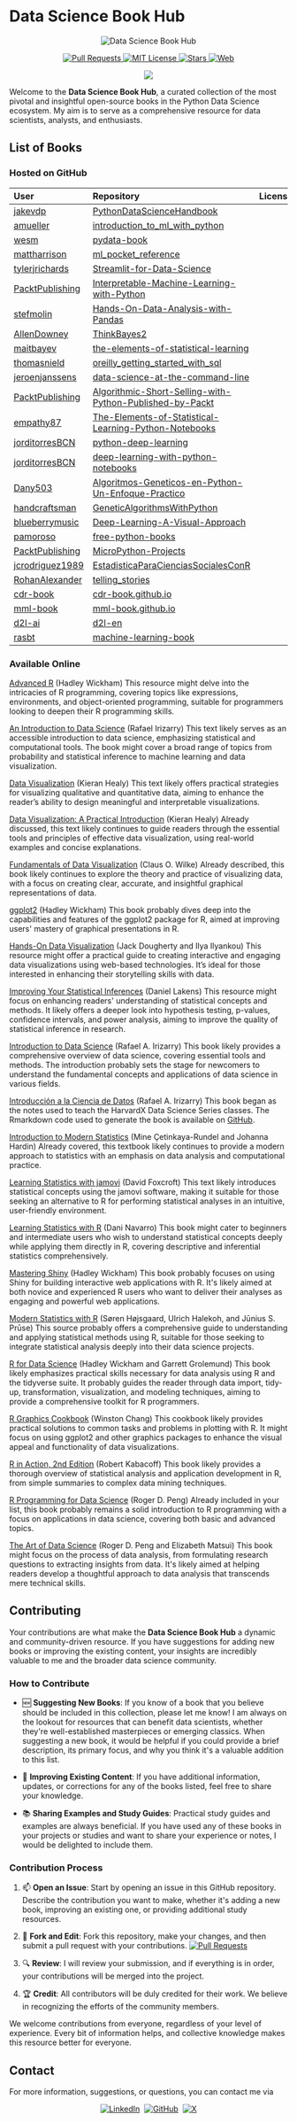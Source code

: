 
# Data Science Book Hub

<p align="center">
  <img src="https://repository-images.githubusercontent.com/785671470/0d570f2c-bb61-4c49-9b99-7fe2eda6b125" alt="Data Science Book Hub">
</p>

<p align="center">
  <a href="https://github.com/imarranz/data-science-book-hub/pulls">
    <img src="https://img.shields.io/badge/PRs-welcome-brightgreen.svg?longCache=true" alt="Pull Requests">
  </a>
  <a href="LICENSE.md">
    <img src="https://img.shields.io/badge/License-MIT-red.svg?longCache=true" alt="MIT License">
  </a>
   <a href="https://github.com/imarranz/data-science-book-hub"><img src="https://img.shields.io/github/stars/imarranz/data-science-book-hub" alt="Stars"/>
  </a>
  <!-- https://shields.io/badges/website -->
   <a href="https://imarranz.github.io/data-science-book-hub/"><img src="https://img.shields.io/website?url=https%3A%2F%2Fimarranz.github.io%2Fdata-science-book-hub%2F&up_message=Data%20Science%20Book%20Hub" alt="Web"/>
  </a>
</p>

<p align="center">
  <a href="https://twitter.com/imarranz" target="_blank">
    <img src="https://img.shields.io/twitter/follow/imarranz.svg?logo=twitter">
  </a>
</p>

Welcome to the **Data Science Book Hub**, a curated collection of the most pivotal and insightful open-source books in the Python Data Science ecosystem. My aim is to serve as a comprehensive resource for data scientists, analysts, and enthusiasts.

## List of Books

### Hosted on GitHub

| User | Repository | License | Downloads | Stars | Followers |
|:-|:-|:-|:-|:-|:-|
| <a href= "https://github.com/jakevdp/">jakevdp</a> | <a href= "https://github.com/jakevdp/PythonDataScienceHandbook/">PythonDataScienceHandbook</a> | <img src="https://img.shields.io/github/license/jakevdp/PythonDataScienceHandbook.svg" alt = ""/> | <img src="https://img.shields.io/github/downloads/jakevdp/PythonDataScienceHandbook/total.svg" alt = ""/> | <img src="https://img.shields.io/github/stars/jakevdp/PythonDataScienceHandbook.svg" alt = ""/> | <img src="https://img.shields.io/github/followers/jakevdp.svg?style=social&label=Follow&maxAge=2592000" alt = ""/> |
| <a href= "https://github.com/amueller/">amueller</a> | <a href= "https://github.com/amueller/introduction_to_ml_with_python/">introduction_to_ml_with_python</a> | <img src="https://img.shields.io/github/license/amueller/introduction_to_ml_with_python.svg" alt = ""/> | <img src="https://img.shields.io/github/downloads/amueller/introduction_to_ml_with_python/total.svg" alt = ""/> | <img src="https://img.shields.io/github/stars/amueller/introduction_to_ml_with_python.svg" alt = ""/> | <img src="https://img.shields.io/github/followers/amueller.svg?style=social&label=Follow&maxAge=2592000" alt = ""/> |
| <a href= "https://github.com/wesm/">wesm</a> | <a href= "https://github.com/wesm/pydata-book/">pydata-book</a> | <img src="https://img.shields.io/github/license/wesm/pydata-book.svg" alt = ""/> | <img src="https://img.shields.io/github/downloads/wesm/pydata-book/total.svg" alt = ""/> | <img src="https://img.shields.io/github/stars/wesm/pydata-book.svg" alt = ""/> | <img src="https://img.shields.io/github/followers/wesm.svg?style=social&label=Follow&maxAge=2592000" alt = ""/> |
| <a href= "https://github.com/mattharrison/">mattharrison</a> | <a href= "https://github.com/mattharrison/ml_pocket_reference/">ml_pocket_reference</a> | <img src="https://img.shields.io/github/license/mattharrison/ml_pocket_reference.svg" alt = ""/> | <img src="https://img.shields.io/github/downloads/mattharrison/ml_pocket_reference/total.svg" alt = ""/> | <img src="https://img.shields.io/github/stars/mattharrison/ml_pocket_reference.svg" alt = ""/> | <img src="https://img.shields.io/github/followers/mattharrison.svg?style=social&label=Follow&maxAge=2592000" alt = ""/> |
| <a href= "https://github.com/tylerjrichards/">tylerjrichards</a> | <a href= "https://github.com/tylerjrichards/Streamlit-for-Data-Science/">Streamlit-for-Data-Science</a> | <img src="https://img.shields.io/github/license/tylerjrichards/Streamlit-for-Data-Science.svg" alt = ""/> | <img src="https://img.shields.io/github/downloads/tylerjrichards/Streamlit-for-Data-Science/total.svg" alt = ""/> | <img src="https://img.shields.io/github/stars/tylerjrichards/Streamlit-for-Data-Science.svg" alt = ""/> | <img src="https://img.shields.io/github/followers/tylerjrichards.svg?style=social&label=Follow&maxAge=2592000" alt = ""/> |
| <a href= "https://github.com/PacktPublishing/">PacktPublishing</a> | <a href= "https://github.com/PacktPublishing/Interpretable-Machine-Learning-with-Python/">Interpretable-Machine-Learning-with-Python</a> | <img src="https://img.shields.io/github/license/PacktPublishing/Interpretable-Machine-Learning-with-Python.svg" alt = ""/> | <img src="https://img.shields.io/github/downloads/PacktPublishing/Interpretable-Machine-Learning-with-Python/total.svg" alt = ""/> | <img src="https://img.shields.io/github/stars/PacktPublishing/Interpretable-Machine-Learning-with-Python.svg" alt = ""/> | <img src="https://img.shields.io/github/followers/PacktPublishing.svg?style=social&label=Follow&maxAge=2592000" alt = ""/> |
| <a href= "https://github.com/stefmolin/">stefmolin</a> | <a href= "https://github.com/stefmolin/Hands-On-Data-Analysis-with-Pandas/">Hands-On-Data-Analysis-with-Pandas</a> | <img src="https://img.shields.io/github/license/stefmolin/Hands-On-Data-Analysis-with-Pandas.svg" alt = ""/> | <img src="https://img.shields.io/github/downloads/stefmolin/Hands-On-Data-Analysis-with-Pandas/total.svg" alt = ""/> | <img src="https://img.shields.io/github/stars/stefmolin/Hands-On-Data-Analysis-with-Pandas.svg" alt = ""/> | <img src="https://img.shields.io/github/followers/stefmolin.svg?style=social&label=Follow&maxAge=2592000" alt = ""/> |
| <a href= "https://github.com/AllenDowney/">AllenDowney</a> | <a href= "https://github.com/AllenDowney/ThinkBayes2/">ThinkBayes2</a> | <img src="https://img.shields.io/github/license/AllenDowney/ThinkBayes2.svg" alt = ""/> | <img src="https://img.shields.io/github/downloads/AllenDowney/ThinkBayes2/total.svg" alt = ""/> | <img src="https://img.shields.io/github/stars/AllenDowney/ThinkBayes2.svg" alt = ""/> | <img src="https://img.shields.io/github/followers/AllenDowney.svg?style=social&label=Follow&maxAge=2592000" alt = ""/> |
| <a href= "https://github.com/maitbayev/">maitbayev</a> | <a href= "https://github.com/maitbayev/the-elements-of-statistical-learning/">the-elements-of-statistical-learning</a> | <img src="https://img.shields.io/github/license/maitbayev/the-elements-of-statistical-learning.svg" alt = ""/> | <img src="https://img.shields.io/github/downloads/maitbayev/the-elements-of-statistical-learning/total.svg" alt = ""/> | <img src="https://img.shields.io/github/stars/maitbayev/the-elements-of-statistical-learning.svg" alt = ""/> | <img src="https://img.shields.io/github/followers/maitbayev.svg?style=social&label=Follow&maxAge=2592000" alt = ""/> |
| <a href= "https://github.com/thomasnield/">thomasnield</a> | <a href= "https://github.com/thomasnield/oreilly_getting_started_with_sql/">oreilly_getting_started_with_sql</a> | <img src="https://img.shields.io/github/license/thomasnield/oreilly_getting_started_with_sql.svg" alt = ""/> | <img src="https://img.shields.io/github/downloads/thomasnield/oreilly_getting_started_with_sql/total.svg" alt = ""/> | <img src="https://img.shields.io/github/stars/thomasnield/oreilly_getting_started_with_sql.svg" alt = ""/> | <img src="https://img.shields.io/github/followers/thomasnield.svg?style=social&label=Follow&maxAge=2592000" alt = ""/> |
| <a href= "https://github.com/jeroenjanssens/">jeroenjanssens</a> | <a href= "https://github.com/jeroenjanssens/data-science-at-the-command-line/">data-science-at-the-command-line</a> | <img src="https://img.shields.io/github/license/jeroenjanssens/data-science-at-the-command-line.svg" alt = ""/> | <img src="https://img.shields.io/github/downloads/jeroenjanssens/data-science-at-the-command-line/total.svg" alt = ""/> | <img src="https://img.shields.io/github/stars/jeroenjanssens/data-science-at-the-command-line.svg" alt = ""/> | <img src="https://img.shields.io/github/followers/jeroenjanssens.svg?style=social&label=Follow&maxAge=2592000" alt = ""/> |
| <a href= "https://github.com/PacktPublishing/">PacktPublishing</a> | <a href= "https://github.com/PacktPublishing/Algorithmic-Short-Selling-with-Python-Published-by-Packt/">Algorithmic-Short-Selling-with-Python-Published-by-Packt</a> | <img src="https://img.shields.io/github/license/PacktPublishing/Algorithmic-Short-Selling-with-Python-Published-by-Packt.svg" alt = ""/> | <img src="https://img.shields.io/github/downloads/PacktPublishing/Algorithmic-Short-Selling-with-Python-Published-by-Packt/total.svg" alt = ""/> | <img src="https://img.shields.io/github/stars/PacktPublishing/Algorithmic-Short-Selling-with-Python-Published-by-Packt.svg" alt = ""/> | <img src="https://img.shields.io/github/followers/PacktPublishing.svg?style=social&label=Follow&maxAge=2592000" alt = ""/> |
| <a href= "https://github.com/empathy87/">empathy87</a> | <a href= "https://github.com/empathy87/The-Elements-of-Statistical-Learning-Python-Notebooks/">The-Elements-of-Statistical-Learning-Python-Notebooks</a> | <img src="https://img.shields.io/github/license/empathy87/The-Elements-of-Statistical-Learning-Python-Notebooks.svg" alt = ""/> | <img src="https://img.shields.io/github/downloads/empathy87/The-Elements-of-Statistical-Learning-Python-Notebooks/total.svg" alt = ""/> | <img src="https://img.shields.io/github/stars/empathy87/The-Elements-of-Statistical-Learning-Python-Notebooks.svg" alt = ""/> | <img src="https://img.shields.io/github/followers/empathy87.svg?style=social&label=Follow&maxAge=2592000" alt = ""/> |
| <a href= "https://github.com/jorditorresBCN/">jorditorresBCN</a> | <a href= "https://github.com/jorditorresBCN/python-deep-learning/">python-deep-learning</a> | <img src="https://img.shields.io/github/license/jorditorresBCN/python-deep-learning.svg" alt = ""/> | <img src="https://img.shields.io/github/downloads/jorditorresBCN/python-deep-learning/total.svg" alt = ""/> | <img src="https://img.shields.io/github/stars/jorditorresBCN/python-deep-learning.svg" alt = ""/> | <img src="https://img.shields.io/github/followers/jorditorresBCN.svg?style=social&label=Follow&maxAge=2592000" alt = ""/> |
| <a href= "https://github.com/jorditorresBCN/">jorditorresBCN</a> | <a href= "https://github.com/jorditorresBCN/deep-learning-with-python-notebooks/">deep-learning-with-python-notebooks</a> | <img src="https://img.shields.io/github/license/jorditorresBCN/deep-learning-with-python-notebooks.svg" alt = ""/> | <img src="https://img.shields.io/github/downloads/jorditorresBCN/deep-learning-with-python-notebooks/total.svg" alt = ""/> | <img src="https://img.shields.io/github/stars/jorditorresBCN/deep-learning-with-python-notebooks.svg" alt = ""/> | <img src="https://img.shields.io/github/followers/jorditorresBCN.svg?style=social&label=Follow&maxAge=2592000" alt = ""/> |
| <a href= "https://github.com/Dany503/">Dany503</a> | <a href= "https://github.com/Dany503/Algoritmos-Geneticos-en-Python-Un-Enfoque-Practico/">Algoritmos-Geneticos-en-Python-Un-Enfoque-Practico</a> | <img src="https://img.shields.io/github/license/Dany503/Algoritmos-Geneticos-en-Python-Un-Enfoque-Practico.svg" alt = ""/> | <img src="https://img.shields.io/github/downloads/Dany503/Algoritmos-Geneticos-en-Python-Un-Enfoque-Practico/total.svg" alt = ""/> | <img src="https://img.shields.io/github/stars/Dany503/Algoritmos-Geneticos-en-Python-Un-Enfoque-Practico.svg" alt = ""/> | <img src="https://img.shields.io/github/followers/Dany503.svg?style=social&label=Follow&maxAge=2592000" alt = ""/> |
| <a href= "https://github.com/handcraftsman/">handcraftsman</a> | <a href= "https://github.com/handcraftsman/GeneticAlgorithmsWithPython/">GeneticAlgorithmsWithPython</a> | <img src="https://img.shields.io/github/license/handcraftsman/GeneticAlgorithmsWithPython.svg" alt = ""/> | <img src="https://img.shields.io/github/downloads/handcraftsman/GeneticAlgorithmsWithPython/total.svg" alt = ""/> | <img src="https://img.shields.io/github/stars/handcraftsman/GeneticAlgorithmsWithPython.svg" alt = ""/> | <img src="https://img.shields.io/github/followers/handcraftsman.svg?style=social&label=Follow&maxAge=2592000" alt = ""/> |
| <a href= "https://github.com/blueberrymusic/">blueberrymusic</a> | <a href= "https://github.com/blueberrymusic/Deep-Learning-A-Visual-Approach/">Deep-Learning-A-Visual-Approach</a> | <img src="https://img.shields.io/github/license/blueberrymusic/Deep-Learning-A-Visual-Approach.svg" alt = ""/> | <img src="https://img.shields.io/github/downloads/blueberrymusic/Deep-Learning-A-Visual-Approach/total.svg" alt = ""/> | <img src="https://img.shields.io/github/stars/blueberrymusic/Deep-Learning-A-Visual-Approach.svg" alt = ""/> | <img src="https://img.shields.io/github/followers/blueberrymusic.svg?style=social&label=Follow&maxAge=2592000" alt = ""/> |
| <a href= "https://github.com/pamoroso/">pamoroso</a> | <a href= "https://github.com/pamoroso/free-python-books/">free-python-books</a> | <img src="https://img.shields.io/github/license/pamoroso/free-python-books.svg" alt = ""/> | <img src="https://img.shields.io/github/downloads/pamoroso/free-python-books/total.svg" alt = ""/> | <img src="https://img.shields.io/github/stars/pamoroso/free-python-books.svg" alt = ""/> | <img src="https://img.shields.io/github/followers/pamoroso.svg?style=social&label=Follow&maxAge=2592000" alt = ""/> |
| <a href= "https://github.com/PacktPublishing/">PacktPublishing</a> | <a href= "https://github.com/PacktPublishing/MicroPython-Projects/">MicroPython-Projects</a> | <img src="https://img.shields.io/github/license/PacktPublishing/MicroPython-Projects.svg" alt = ""/> | <img src="https://img.shields.io/github/downloads/PacktPublishing/MicroPython-Projects/total.svg" alt = ""/> | <img src="https://img.shields.io/github/stars/PacktPublishing/MicroPython-Projects.svg" alt = ""/> | <img src="https://img.shields.io/github/followers/PacktPublishing.svg?style=social&label=Follow&maxAge=2592000" alt = ""/> |
| <a href= "https://github.com/jcrodriguez1989/">jcrodriguez1989</a> | <a href= "https://github.com/jcrodriguez1989/EstadisticaParaCienciasSocialesConR/">EstadisticaParaCienciasSocialesConR</a> | <img src="https://img.shields.io/github/license/jcrodriguez1989/EstadisticaParaCienciasSocialesConR.svg" alt = ""/> | <img src="https://img.shields.io/github/downloads/jcrodriguez1989/EstadisticaParaCienciasSocialesConR/total.svg" alt = ""/> | <img src="https://img.shields.io/github/stars/jcrodriguez1989/EstadisticaParaCienciasSocialesConR.svg" alt = ""/> | <img src="https://img.shields.io/github/followers/jcrodriguez1989.svg?style=social&label=Follow&maxAge=2592000" alt = ""/> |
| <a href= "https://github.com/RohanAlexander/">RohanAlexander</a> | <a href= "https://github.com/RohanAlexander/telling_stories/">telling_stories</a> | <img src="https://img.shields.io/github/license/RohanAlexander/telling_stories.svg" alt = ""/> | <img src="https://img.shields.io/github/downloads/RohanAlexander/telling_stories/total.svg" alt = ""/> | <img src="https://img.shields.io/github/stars/RohanAlexander/telling_stories.svg" alt = ""/> | <img src="https://img.shields.io/github/followers/RohanAlexander.svg?style=social&label=Follow&maxAge=2592000" alt = ""/> |
| <a href= "https://github.com/cdr-book/">cdr-book</a> | <a href= "https://github.com/cdr-book/cdr-book.github.io/">cdr-book.github.io</a> | <img src="https://img.shields.io/github/license/cdr-book/cdr-book.github.io.svg" alt = ""/> | <img src="https://img.shields.io/github/downloads/cdr-book/cdr-book.github.io/total.svg" alt = ""/> | <img src="https://img.shields.io/github/stars/cdr-book/cdr-book.github.io.svg" alt = ""/> | <img src="https://img.shields.io/github/followers/cdr-book.svg?style=social&label=Follow&maxAge=2592000" alt = ""/> |
| <a href= "https://github.com/mml-book/">mml-book</a> | <a href= "https://github.com/mml-book/mml-book.github.io/">mml-book.github.io</a> | <img src="https://img.shields.io/github/license/mml-book/mml-book.github.io.svg" alt = ""/> | <img src="https://img.shields.io/github/downloads/mml-book/mml-book.github.io/total.svg" alt = ""/> | <img src="https://img.shields.io/github/stars/mml-book/mml-book.github.io.svg" alt = ""/> | <img src="https://img.shields.io/github/followers/mml-book.svg?style=social&label=Follow&maxAge=2592000" alt = ""/> |
| <a href= "https://github.com/d2l-ai/">d2l-ai</a> | <a href= "https://github.com/d2l-ai/d2l-en/">d2l-en</a> | <img src="https://img.shields.io/github/license/d2l-ai/d2l-en.svg" alt = ""/> | <img src="https://img.shields.io/github/downloads/d2l-ai/d2l-en/total.svg" alt = ""/> | <img src="https://img.shields.io/github/stars/d2l-ai/d2l-en.svg" alt = ""/> | <img src="https://img.shields.io/github/followers/d2l-ai.svg?style=social&label=Follow&maxAge=2592000" alt = ""/> |
| <a href= "https://github.com/rasbt/">rasbt</a> | <a href= "https://github.com/rasbt/machine-learning-book/">machine-learning-book</a> | <img src="https://img.shields.io/github/license/rasbt/machine-learning-book.svg" alt = ""/> | <img src="https://img.shields.io/github/downloads/rasbt/machine-learning-book/total.svg" alt = ""/> | <img src="https://img.shields.io/github/stars/rasbt/machine-learning-book.svg" alt = ""/> | <img src="https://img.shields.io/github/followers/rasbt.svg?style=social&label=Follow&maxAge=2592000" alt = ""/> |

### Available Online

[Advanced R](https://adv-r.hadley.nz/) (Hadley Wickham) This resource might delve into the intricacies of R programming, covering topics like expressions, environments, and object-oriented programming, suitable for programmers looking to deepen their R programming skills.

[An Introduction to Data Science](https://rafalab.dfci.harvard.edu/dsbook-part-1/) (Rafael Irizarry) This text likely serves as an accessible introduction to data science, emphasizing statistical and computational tools. The book might cover a broad range of topics from probability and statistical inference to machine learning and data visualization.

[Data Visualization](https://socviz.co/) (Kieran Healy) This text likely offers practical strategies for visualizing qualitative and quantitative data, aiming to enhance the reader’s ability to design meaningful and interpretable visualizations.

[Data Visualization: A Practical Introduction](https://socviz.co/index.html) (Kieran Healy) Already discussed, this text likely continues to guide readers through the essential tools and principles of effective data visualization, using real-world examples and concise explanations.

[Fundamentals of Data Visualization](https://clauswilke.com/dataviz/) (Claus O. Wilke) Already described, this book likely continues to explore the theory and practice of visualizing data, with a focus on creating clear, accurate, and insightful graphical representations of data.

[ggplot2](https://ggplot2-book.org/) (Hadley Wickham) This book probably dives deep into the capabilities and features of the ggplot2 package for R, aimed at improving users' mastery of graphical presentations in R.

[Hands-On Data Visualization](https://handsondataviz.org/) (Jack Dougherty and Ilya Ilyankou) This resource might offer a practical guide to creating interactive and engaging data visualizations using web-based technologies. It’s ideal for those interested in enhancing their storytelling skills with data.

[Improving Your Statistical Inferences](https://lakens.github.io/statistical_inferences/) (Daniel Lakens) This resource might focus on enhancing readers' understanding of statistical concepts and methods. It likely offers a deeper look into hypothesis testing, p-values, confidence intervals, and power analysis, aiming to improve the quality of statistical inference in research.

[Introduction to Data Science](https://rafalab.dfci.harvard.edu/dsbook/introduction.html) (Rafael A. Irizarry) This book likely provides a comprehensive overview of data science, covering essential tools and methods. The introduction probably sets the stage for newcomers to understand the fundamental concepts and applications of data science in various fields.

[Introducción a la Ciencia de Datos](https://rafalab.dfci.harvard.edu/dslibro/) (Rafael A. Irizarry) This book began as the notes used to teach the HarvardX Data Science Series classes. The Rmarkdown code used to generate the book is available on [GitHub](https://github.com/rafalab/dsbook).

[Introduction to Modern Statistics](https://openintro-ims.netlify.app/) (Mine Çetinkaya-Rundel and Johanna Hardin) Already covered, this textbook likely continues to provide a modern approach to statistics with an emphasis on data analysis and computational practice.

[Learning Statistics with jamovi](https://davidfoxcroft.github.io/lsj-book/) (David Foxcroft) This text likely introduces statistical concepts using the jamovi software, making it suitable for those seeking an alternative to R for performing statistical analyses in an intuitive, user-friendly environment.

[Learning Statistics with R](https://learningstatisticswithr.com/book/) (Dani Navarro) This book might cater to beginners and intermediate users who wish to understand statistical concepts deeply while applying them directly in R, covering descriptive and inferential statistics comprehensively.

[Mastering Shiny](https://mastering-shiny.org/) (Hadley Wickham) This book probably focuses on using Shiny for building interactive web applications with R. It's likely aimed at both novice and experienced R users who want to deliver their analyses as engaging and powerful web applications.

[Modern Statistics with R](https://modernstatisticswithr.com/index.html) (Søren Højsgaard, Ulrich Halekoh, and Jūnius S. Prūse) This source probably offers a comprehensive guide to understanding and applying statistical methods using R, suitable for those seeking to integrate statistical analysis deeply into their data science projects.

[R for Data Science](https://r4ds.had.co.nz/) (Hadley Wickham and Garrett Grolemund) This book likely emphasizes practical skills necessary for data analysis using R and the tidyverse suite. It probably guides the reader through data import, tidy-up, transformation, visualization, and modeling techniques, aiming to provide a comprehensive toolkit for R programmers.

[R Graphics Cookbook](https://r-graphics.org/) (Winston Chang) This cookbook likely provides practical solutions to common tasks and problems in plotting with R. It might focus on using ggplot2 and other graphics packages to enhance the visual appeal and functionality of data visualizations.

[R in Action, 2nd Edition](https://livebook.manning.com/book/r-in-action-second-edition/about-this-book/) (Robert Kabacoff) This book likely provides a thorough overview of statistical analysis and application development in R, from simple summaries to complex data mining techniques.

[R Programming for Data Science](https://bookdown.org/rdpeng/rprogdatascience/) (Roger D. Peng) Already included in your list, this book probably remains a solid introduction to R programming with a focus on applications in data science, covering both basic and advanced topics.

[The Art of Data Science](https://bookdown.org/rdpeng/artofdatascience/) (Roger D. Peng and Elizabeth Matsui) This book might focus on the process of data analysis, from formulating research questions to extracting insights from data. It's likely aimed at helping readers develop a thoughtful approach to data analysis that transcends mere technical skills.

## Contributing

Your contributions are what make the **Data Science Book Hub** a dynamic and community-driven resource. If you have suggestions for adding new books or improving the existing content, your insights are incredibly valuable to me and the broader data science community.

### How to Contribute

  - :new: **Suggesting New Books**: If you know of a book that you believe should be included in this collection, please let me know! I am always on the lookout for resources that can benefit data scientists, whether they're well-established masterpieces or emerging classics. When suggesting a new book, it would be helpful if you could provide a brief description, its primary focus, and why you think it's a valuable addition to this list.

  - :pencil: **Improving Existing Content**: If you have additional information, updates, or corrections for any of the books listed, feel free to share your knowledge.

  - :books: **Sharing Examples and Study Guides**: Practical study guides and examples are always beneficial. If you have used any of these books in your projects or studies and want to share your experience or notes, I would be delighted to include them.

### Contribution Process

  1. :mailbox: **Open an Issue**: Start by opening an issue in this GitHub repository. Describe the contribution you want to make, whether it's adding a new book, improving an existing one, or providing additional study resources.

  2. :fork_and_knife: **Fork and Edit**: Fork this repository, make your changes, and then submit a pull request with your contributions. <a href="https://github.com/imarranz/data-science-book-hub/pulls"><img src="https://img.shields.io/badge/PRs-welcome-brightgreen.svg?longCache=true" alt="Pull Requests"></a>

  3. :mag: **Review**: I will review your submission, and if everything is in order, your contributions will be merged into the project.

  4. :trophy: **Credit**: All contributors will be duly credited for their work. We believe in recognizing the efforts of the community members.

We welcome contributions from everyone, regardless of your level of experience. Every bit of information helps, and collective knowledge makes this resource better for everyone.

## Contact

For more information, suggestions, or questions, you can contact me via
<p align="center">
<a href="https://www.linkedin.com/in/ibon-mart%C3%ADnez-arranz/"><img src="https://img.shields.io/badge/LinkedIn-0077B5?style=for-the-badge&logo=linkedin&logoColor=white" alt="LinkedIn"></a>&nbsp;
<a href="https://github.com/imarranz/"><img src="https://img.shields.io/badge/GitHub-FFFFFF.svg?&style=for-the-badge&logo=Github&logoColor=black" alt="GitHub"></a>&nbsp;
<a href="https://twitter.com/imarranz/"><img src="https://img.shields.io/badge/Twitter-1DA1F2?style=for-the-badge&logo=twitter&logoColor=white" alt="X"></a>
</p>

<!-- [GitHub](https://github.com/imarranz/), [X](https://twitter.com/imarranz) or [LinkedIn](https://www.linkedin.com/in/ibon-mart%C3%ADnez-arranz/). -->

